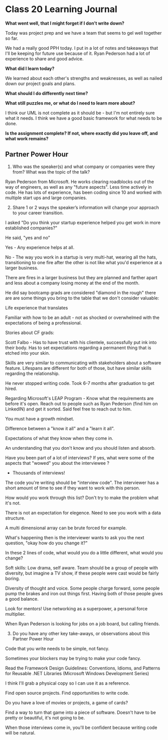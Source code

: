 # Class 20 Learning Journal 

**What went well, that I might forget if I don’t write down?**

Today was project prep and we have a team that seems to gel well together so far.

We had a really good PPH today. I put in a lot of notes and takeaways that I'll be keeping for future use because of it. Ryan Pederson had a lot of experience to share and good advice.

**What did I learn today?**

We learned about each other's strengths and weaknesses, as well as nailed down our project goals and plans.

**What should I do differently next time?**




**What still puzzles me, or what do I need to learn more about?**

I think our UML is not complete as it should be - but I'm not entirely sure what it needs. I think we have a good basic framework for what needs to be done.

**Is the assignment complete? If not, where exactly did you leave off, and what work remains?**

## Partner Power Hour

1. Who was the speaker(s) and what company or companies were they from? What was the topic of the talk?

Ryan Pederson from Microsoft. He works clearing roadblocks out of the way of engineers, as well as any "future aspects". Less time actively in code. He has lots of experience, has been coding since 10 and worked with multiple start ups and large companies.


2. Share 1 or 2 ways the speaker’s information will change your approach to your career transition.

I asked "Do you think your startup experience helped you get work in more established companies?"

He said, "yes and no"

Yes - Any experience helps at all.

No - The way you work in a startup is very multi-hat, wearing all the hats, transitioning to one fire after the other is not like what you'd experience at a larger business.

There are fires in a larger business but they are planned and farther apart and less about a company losing money at the end of the month.

He did say bootcamp grads are considered "diamond in the rough" there are are some things you bring to the table that we don't consider valuable:

Life experience that translates 

Familiar with how to be an adult - not as shocked or overwhelmed with the expectations of being a professional.

Stories about CF grads:

Scott Falbo - Has to have trust with his clientele, successfully put ink into their body. Has to set expectations regarding a permanent thing that is etched into your skin.

Skills are very similar to communicating with stakeholders about a software feature. Lifespans are different for both of those, but have similar skills regarding the relationship.

He never stopped writing code. Took 6-7 months after graduation to get hired.

Regarding Microsoft's LEAP Program - Know what the requirements are before it's open. Reach out to people such as Ryan Pederson (find him on LinkedIN) and get it sorted. Said feel free to reach out to him.

You must have a growth mindset.

Difference between a "know it all" and a "learn it all".

Expectations of what they know when they come in.

An understanding that you don't know and you should listen and absorb.

Have you been part of a lot of interviews? If yes, what were some of the aspects that "wowed" you about the interviewee ?

- Thousands of interviews!

The code you're writing should be "interview code". The interviewer has a short amount of time to see if they want to work with this person.

How would you work through this list? Don't try to make the problem what it's not.

There is not an expectation for elegence. Need to see you work with a data structure.

A multi dimensional array can be brute forced for example. 

What's happening then is the interviewer wants to ask you the next question, "okay how do you change it?"

In these 2 lines of code, what would you do a little different, what would you change?

Soft skills: Low drama, self aware. Team should be a group of people with diversity, but imagine a TV show, if these people were cast would be fairly boring.

Diversity of thought and voice. Some people charge forward, some people pump the brakes and iron out things first. Having both of those people gives a good balance.

Look for mentors! Use networking as a superpower, a personal force multiplier.

When Ryan Pederson is looking for jobs on a job board, but calling friends.

3. Do you have any other key take-aways, or observations about this Partner Power Hour

Code that you write needs to be simple, not fancy.

Sometimes your blockers may be trying to make your code fancy.

Read the Framework Design Guidelines: Conventions, Idioms, and Patterns for Reusable .NET Libraries (Microsoft Windows Development Series)

I think I'll grab a physical copy so I can use it as a reference.

Find open source projects. Find opportunities to write code.

Do you have a love of movies or projects, a game of cards?

Find a way to turn that game into a piece of software. Doesn't have to be pretty or beautiful, it's not going to be.

When those interviews come in, you'll be confident because writing code will be natural.
